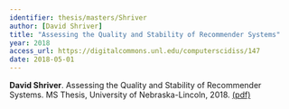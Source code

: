 ```yaml
---
identifier: thesis/masters/Shriver
author: [David Shriver]
title: "Assessing the Quality and Stability of Recommender Systems"
year: 2018
access_url: https://digitalcommons.unl.edu/computerscidiss/147
date: 2018-05-01
---
```


**David Shriver**. Assessing the Quality and Stability of Recommender Systems. MS Thesis, University of Nebraska-Lincoln, 2018. [(pdf)](https://digitalcommons.unl.edu/computerscidiss/147)